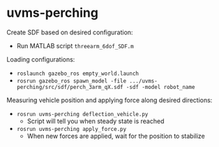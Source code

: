 # uvms-perching
Create SDF based on desired configuration:
- Run MATLAB script ``threearm_6dof_SDF.m``

Loading configurations:
- ``roslaunch gazebo_ros empty_world.launch``
- ``rosrun gazebo_ros spawn_model -file .../uvms-perching/src/sdf/perch_3arm_qX.sdf -sdf -model robot_name``

Measuring vehicle position and applying force along desired directions:
- ``rosrun uvms-perching deflection_vehicle.py``
  - Script will tell you when steady state is reached
- ``rosrun uvms-perching apply_force.py``
  - When new forces are applied, wait for the position to stabilize
